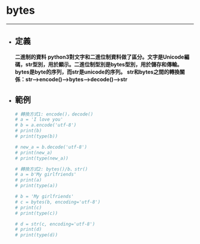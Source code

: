 # bytes
---

+ ## 定義
    **二進制的資料**
    **python3對文字和二進位制資料做了區分。文字是Unicode編碼，str型別，用於顯示。二進位制型別是bytes型別，用於儲存和傳輸。bytes是byte的序列，而str是unicode的序列。**
    **str和bytes之間的轉換關係：str–>encode()–>bytes–>decode()–>str**

+ ## 範例
    ```python
    # 轉換方式1: encode()，decode()
    # a = 'I love you'
    # b = a.encode('utf-8')
    # print(b)
    # print(type(b))

    # new_a = b.decode('utf-8')
    # print(new_a)
    # print(type(new_a))

    # 轉換方式2: bytes()/b、str()
    # a = b'My girlfriends'
    # print(a)
    # print(type(a))

    # b = 'My girlfriends'
    # c = bytes(b, encoding='utf-8')
    # print(c)
    # print(type(c))

    # d = str(c, encoding='utf-8')
    # print(d)
    # print(type(d))    
    ```